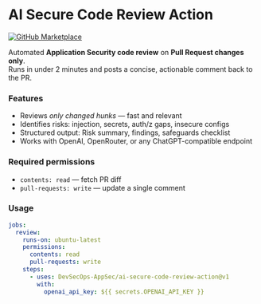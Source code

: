 # AI Secure Code Review Action

[![GitHub Marketplace](https://img.shields.io/badge/Marketplace-AI%20Secure%20Code%20Review-blue?logo=github)](https://github.com/marketplace)

Automated **Application Security code review** on **Pull Request changes only**.  
Runs in under 2 minutes and posts a concise, actionable comment back to the PR.

### Features
- Reviews *only changed hunks* — fast and relevant
- Identifies risks: injection, secrets, auth/z gaps, insecure configs
- Structured output: Risk summary, findings, safeguards checklist
- Works with OpenAI, OpenRouter, or any ChatGPT-compatible endpoint

### Required permissions
- `contents: read` — fetch PR diff
- `pull-requests: write` — update a single comment

### Usage
```yaml
jobs:
  review:
    runs-on: ubuntu-latest
    permissions:
      contents: read
      pull-requests: write
    steps:
      - uses: DevSecOps-AppSec/ai-secure-code-review-action@v1
        with:
          openai_api_key: ${{ secrets.OPENAI_API_KEY }}
